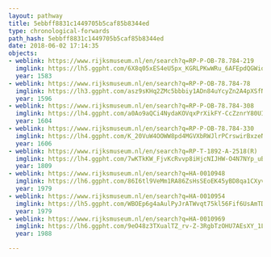 ```yaml
---
layout: pathway
title: 5ebbff8831c1449705b5caf85b8344ed
type: chronological-forwards
path_hash: 5ebbff8831c1449705b5caf85b8344ed
date: 2018-06-02 17:14:35
objects:
- weblink: https://www.rijksmuseum.nl/en/search?q=RP-P-OB-78.784-219
  imglink: https://lh5.ggpht.com/6X8q05xES4eU5px_KGRLPKwWRu_6AFEpdQGWiqT-80fDtfiKdSMIbP-rcE07HQQDEMEzxZR886C-7wOwAe2wp_iQ7Q=s200
  year: 1583
- weblink: https://www.rijksmuseum.nl/en/search?q=RP-P-OB-78.784-78
  imglink: https://lh3.ggpht.com/asz9sKHq2ZMc5bbbiy1ADn84uYcyZn2A4pXSfNj8T5CjjvCNJxt7uGW7qpPsRPev8YHrfSB-igdhXsCcM8VP-5F61CsB=s200
  year: 1596
- weblink: https://www.rijksmuseum.nl/en/search?q=RP-P-OB-78.784-308
  imglink: https://lh4.ggpht.com/a0Ao9aQCi4NydaKOVqxPrXikFY-CcZznrY80UIVVOr0eYWvg7sPOcl2KhAbwOjHLiNhBzBDKzs5d-Xi2UcXGy3bkIg=s200
  year: 1604
- weblink: https://www.rijksmuseum.nl/en/search?q=RP-P-OB-78.784-330
  imglink: https://lh4.ggpht.com/K_20VuW4OOWW8pd4MGVXbRWJlrPCrswirBxzeNSJ7kCbuxlI9eXzmOpF9jRFmeJDWAvjJ88znStyRA-ke6bX5kxhXg=s200
  year: 1606
- weblink: https://www.rijksmuseum.nl/en/search?q=RP-T-1892-A-2518(R)
  imglink: https://lh4.ggpht.com/7wKTkKW_FjvKcRvvp8iHjcNIJHW-O4N7NYp_uBuvxSYdZNOvGEptBJHqQaM4idlbvAFvLuuFyHs2seM_LBbOXYM3Wf2n=s200
  year: 1809
- weblink: https://www.rijksmuseum.nl/en/search?q=HA-0010948
  imglink: https://lh6.ggpht.com/86I6tl9VeMm1RA86ZsHsSEoEK45yBD8qa1CXyv89t9k4EyD5V8iRBtXEnGlM96EUoNhgnV3QhDpk-vEarsF9n__kXy1-=s200
  year: 1979
- weblink: https://www.rijksmuseum.nl/en/search?q=HA-0010954
  imglink: https://lh5.ggpht.com/WBOEp6g4aAulPyJrATWvqt75kl56Fif6UsAmTD7UbBFuaFhGnGPUhs7yDRq6z1RX6Ye2fMCVdIP68adSiqlMA9bC2g=s200
  year: 1979
- weblink: https://www.rijksmuseum.nl/en/search?q=HA-0010969
  imglink: https://lh6.ggpht.com/9eO48z3TXualTZ_rv-Z-3RgbTzOHU7AEsXY_1L41FZc37C5vb_a-PgY2oDdXBjIyDDrkejHvxbDhjJqvvV-2lDSBAGc=s200
  year: 1988

---
```

